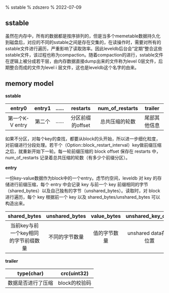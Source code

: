 % sstable
% zdszero
% 2022-07-09

## sstable

虽然在内存中，所有的数据都是按序排列的，但是当多个memetable数据持久化到磁盘后，对应的不同的sstable之间是存在交集的，在读操作时，需要对所有的sstable文件进行遍历，严重影响了读取效率。因此leveldb后台会“定期“整合这些sstable文件，该过程也称为compaction。随着compaction的进行，sstable文件在逻辑上被分成若干层，由内存数据直接dump出来的文件称为level 0层文件，后期整合而成的文件为level i 层文件，这也是leveldb这个名字的由来。

## memory model

__sstable__

| entry0 | entry1 | ...... | restarts | num_of_restarts | trailer |
|:-:|:-:|:-:|:-:|:-:|:-:|
| 第一个K-V entry | 第二个 | ...... | 分区前缀的offset | 总共压缩的轮数 | 尾部其他信息 |

如果不分区，对每个key的查找，都要从block的头开始，所以进一步细化粒度，对前缀进行分段处理。若干个（Option::block_restart_interval）key做前缀压缩之后，就重新开始下一轮。每一轮前缀压缩的 block offset 保存在 restarts 中，num_of_restarts 记录着总共压缩的轮数（有多少个前缀分区）。


__entry__

一份key-value数据作为block中的一个entry。虑节约空间，leveldb 对 key 的存储进行前缀压缩，每个 entry 中会记录 key 与前一个 key 前缀相同的字节（shared_bytes）以及自己独有的字节（unshared_bytes）。读取时，对 block 进行遍历，每个 key 根据前一个 key 以及 shared_bytes/unshared_bytes 可以构造出来。

| shared_bytes | unshared_bytes | value_bytes | unshared_key_data | value_data |
|:-:|:-:|:-:|:-:|:-:|
| 当前key与前一个key相同的字节前缀数量 | 不同的字节数量 | 值的字节数量 | unshared data存储位置 | value存储位置 |


__trailer__

| type(char) | crc(uint32) |
|:-:|:-:|
| 数据是否进行了压缩 | block的校验码 |

